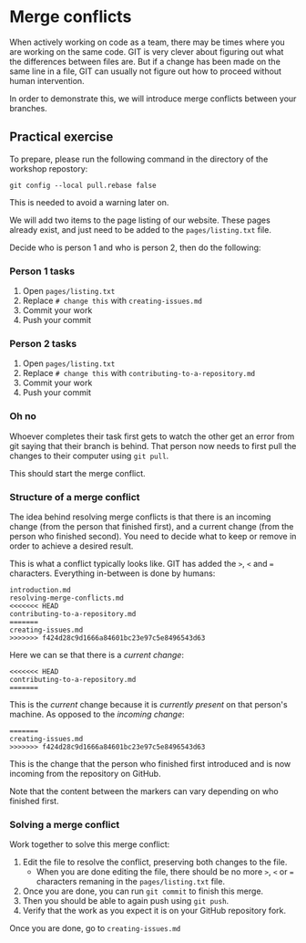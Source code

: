 # Merge conflicts

When actively working on code as a team, there may be times where you are working on the same code.
GIT is very clever about figuring out what the differences between files are.
But if a change has been made on the same line in a file, GIT can usually not figure out how to proceed without human intervention.

In order to demonstrate this, we will introduce merge conflicts between your branches.

## Practical exercise

To prepare, please run the following command in the directory of the workshop repostory:

`git config --local pull.rebase false`

This is needed to avoid a warning later on.

We will add two items to the page listing of our website.
These pages already exist, and just need to be added to the `pages/listing.txt` file.

Decide who is person 1 and who is person 2, then do the following:

### Person 1 tasks
1. Open `pages/listing.txt`
2. Replace  `# change this` with `creating-issues.md`
3. Commit your work
4. Push your commit


### Person 2 tasks

1. Open `pages/listing.txt`
2. Replace `# change this` with `contributing-to-a-repository.md`
3. Commit your work
4. Push your commit

### Oh no

Whoever completes their task first gets to watch the other get an error from git saying that their branch is behind.
That person now needs to first pull the changes to their computer using `git pull`.

This should start the merge conflict.

### Structure of a merge conflict

The idea behind resolving merge conflicts is that there is an incoming change (from the person that finished first), and a current change (from the person who finished second).
You need to decide what to keep or remove in order to achieve a desired result.

This is what a conflict typically looks like.
GIT has added the `>`, `<` and `=` characters. Everything in-between is done by humans:

```
introduction.md
resolving-merge-conflicts.md
<<<<<<< HEAD
contributing-to-a-repository.md
=======
creating-issues.md
>>>>>>> f424d28c9d1666a84601bc23e97c5e8496543d63

```

Here we can se that there is a _current change_:

```
<<<<<<< HEAD
contributing-to-a-repository.md
=======
```

This is the _current_ change because it is _currently present_ on that person's machine.
As opposed to the _incoming change_:

```
=======
creating-issues.md
>>>>>>> f424d28c9d1666a84601bc23e97c5e8496543d63
```

This is the change that the person who finished first introduced and is now incoming from the repository on GitHub.

Note that the content between the markers can vary depending on who finished first.

### Solving a merge conflict

Work together to solve this merge conflict:
1. Edit the file to resolve the conflict, preserving both changes to the file.
    - When you are done editing the file, there should be no more `>`, `<` or `=` characters remaning in the `pages/listing.txt` file.
2. Once you are done, you can run `git commit` to finish this merge.
3. Then you should be able to again push using `git push`.
4. Verify that the work as you expect it is on your GitHub repository fork.

Once you are done, go to `creating-issues.md`

